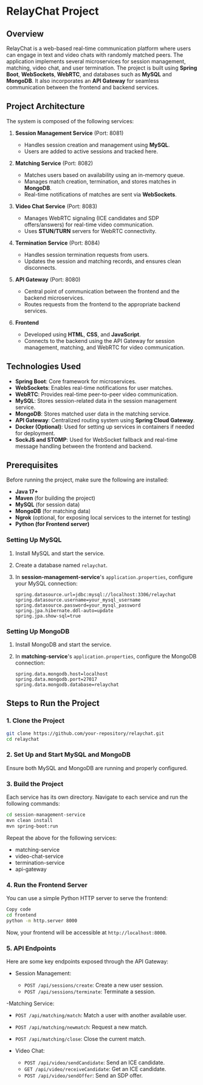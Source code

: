# RelayChat Project

## Overview

RelayChat is a web-based real-time communication platform where users can engage in text and video chats with randomly matched peers. The application implements several microservices for session management, matching, video chat, and user termination. The project is built using **Spring Boot**, **WebSockets**, **WebRTC**, and databases such as **MySQL** and **MongoDB**. It also incorporates an **API Gateway** for seamless communication between the frontend and backend services.

## Project Architecture

The system is composed of the following services:

1. **Session Management Service** (Port: 8081)
   - Handles session creation and management using **MySQL**.
   - Users are added to active sessions and tracked here.
  
2. **Matching Service** (Port: 8082)
   - Matches users based on availability using an in-memory queue.
   - Manages match creation, termination, and stores matches in **MongoDB**.
   - Real-time notifications of matches are sent via **WebSockets**.

3. **Video Chat Service** (Port: 8083)
   - Manages WebRTC signaling (ICE candidates and SDP offers/answers) for real-time video communication.
   - Uses **STUN/TURN** servers for WebRTC connectivity.
  
4. **Termination Service** (Port: 8084)
   - Handles session termination requests from users.
   - Updates the session and matching records, and ensures clean disconnects.

5. **API Gateway** (Port: 8080)
   - Central point of communication between the frontend and the backend microservices.
   - Routes requests from the frontend to the appropriate backend services.

6. **Frontend**
   - Developed using **HTML**, **CSS**, and **JavaScript**.
   - Connects to the backend using the API Gateway for session management, matching, and WebRTC for video communication.

## Technologies Used

- **Spring Boot**: Core framework for microservices.
- **WebSockets**: Enables real-time notifications for user matches.
- **WebRTC**: Provides real-time peer-to-peer video communication.
- **MySQL**: Stores session-related data in the session management service.
- **MongoDB**: Stores matched user data in the matching service.
- **API Gateway**: Centralized routing system using **Spring Cloud Gateway**.
- **Docker (Optional)**: Used for setting up services in containers if needed for deployment.
- **SockJS and STOMP**: Used for WebSocket fallback and real-time message handling between the frontend and backend.

## Prerequisites

Before running the project, make sure the following are installed:

- **Java 17+**
- **Maven** (for building the project)
- **MySQL** (for session data)
- **MongoDB** (for matching data)
- **Ngrok** (optional, for exposing local services to the internet for testing)
- **Python (for Frontend server)**

### Setting Up MySQL

1. Install MySQL and start the service.
2. Create a database named `relaychat`.
3. In **session-management-service**'s `application.properties`, configure your MySQL connection:

    ```properties
    spring.datasource.url=jdbc:mysql://localhost:3306/relaychat
    spring.datasource.username=your_mysql_username
    spring.datasource.password=your_mysql_password
    spring.jpa.hibernate.ddl-auto=update
    spring.jpa.show-sql=true
    ```

### Setting Up MongoDB

1. Install MongoDB and start the service.
2. In **matching-service**'s `application.properties`, configure the MongoDB connection:

    ```properties
    spring.data.mongodb.host=localhost
    spring.data.mongodb.port=27017
    spring.data.mongodb.database=relaychat
    ```

## Steps to Run the Project

### 1. Clone the Project

```bash
git clone https://github.com/your-repository/relaychat.git
cd relaychat
```

### 2. Set Up and Start MySQL and MongoDB
Ensure both MySQL and MongoDB are running and properly configured.

### 3. Build the Project
Each service has its own directory. Navigate to each service and run the following commands:
```bash
cd session-management-service
mvn clean install
mvn spring-boot:run
```

Repeat the above for the following services:

- matching-service
- video-chat-service
- termination-service
- api-gateway

### 4. Run the Frontend Server
You can use a simple Python HTTP server to serve the frontend:

```bash
Copy code
cd frontend
python -m http.server 8000
```
Now, your frontend will be accessible at `http://localhost:8000`.

### 5. API Endpoints
Here are some key endpoints exposed through the API Gateway:

- Session Management:

  - `POST /api/sessions/create`: Create a new user session.
  - `POST /api/sessions/terminate`: Terminate a session.

-Matching Service:

  - `POST /api/matching/match`: Match a user with another available user.
  - `POST /api/matching/newmatch`: Request a new match.
  - `POST /api/matching/close`: Close the current match.
- Video Chat:

  - `POST /api/video/sendCandidate`: Send an ICE candidate.
  - `GET /api/video/receiveCandidate`: Get an ICE candidate.
  - `POST /api/video/sendOffer`: Send an SDP offer.
